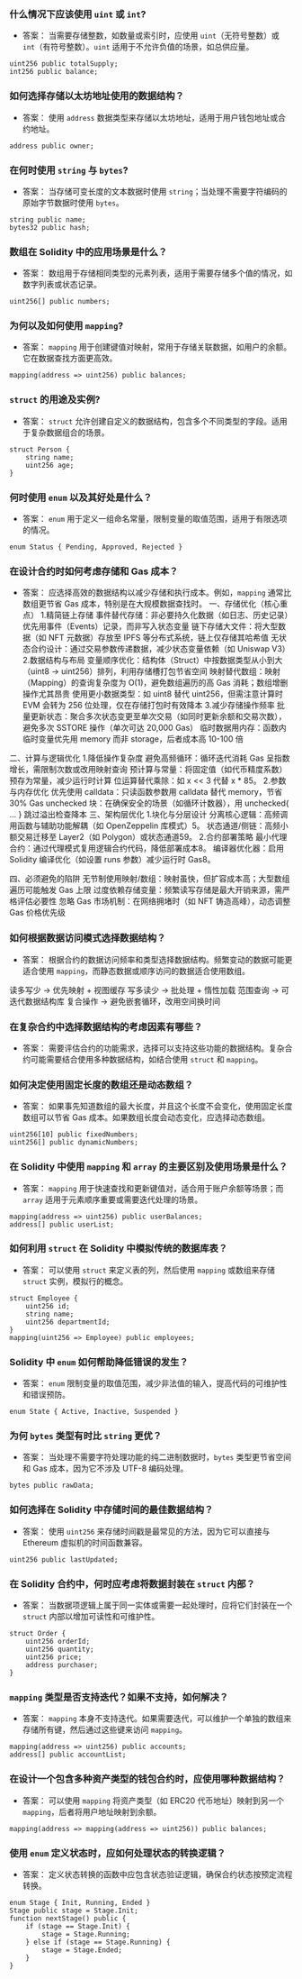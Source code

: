 ### 什么情况下应该使用 `uint` 或 `int`?

- 答案： 当需要存储整数，如数量或索引时，应使用 `uint`（无符号整数）或 `int`（有符号整数）。`uint` 适用于不允许负值的场景，如总供应量。

```
uint256 public totalSupply;
int256 public balance;
```

### 如何选择存储以太坊地址使用的数据结构？

- 答案： 使用 `address` 数据类型来存储以太坊地址，适用于用户钱包地址或合约地址。

```
address public owner;
```

### 在何时使用 `string` 与 `bytes`?

- 答案： 当存储可变长度的文本数据时使用 `string`；当处理不需要字符编码的原始字节数据时使用 `bytes`。

```
string public name;
bytes32 public hash;
```

### 数组在 Solidity 中的应用场景是什么？

- 答案： 数组用于存储相同类型的元素列表，适用于需要存储多个值的情况，如数字列表或状态记录。

```
uint256[] public numbers;
```

### 为何以及如何使用 `mapping`?

- 答案： `mapping` 用于创建键值对映射，常用于存储关联数据，如用户的余额。它在数据查找方面更高效。

```
mapping(address => uint256) public balances;
```

### `struct` 的用途及实例?

- 答案： `struct` 允许创建自定义的数据结构，包含多个不同类型的字段。适用于复杂数据组合的场景。

```
struct Person {
    string name;
    uint256 age;
}
```

### 何时使用 `enum` 以及其好处是什么？

- 答案： `enum` 用于定义一组命名常量，限制变量的取值范围，适用于有限选项的情况。

```
enum Status { Pending, Approved, Rejected }
```

### 在设计合约时如何考虑存储和 Gas 成本？

- 答案： 应选择高效的数据结构以减少存储和执行成本。例如，`mapping` 通常比数组更节省 Gas 成本，特别是在大规模数据查找时。
  一、存储优化（核心重点）
1.‌精简链上存储‌
‌事件替代存储‌：非必要持久化数据（如日志、历史记录）优先用事件（Events）记录，而非写入状态变量
‌链下存储大文件‌：将大型数据（如 NFT 元数据）存放至 IPFS 等分布式系统，链上仅存储其哈希值
‌无状态合约设计‌：通过交易参数传递数据，减少状态变量依赖（如 Uniswap V3）
2.‌数据结构与布局‌
‌变量顺序优化‌：结构体（Struct）中按数据类型从小到大（uint8 → uint256）排列，利用存储槽打包节省空间
‌映射替代数组‌：映射（Mapping）的查询复杂度为 O(1)，避免数组遍历的高 Gas 消耗；数组增删操作尤其昂贵
‌使用更小数据类型‌：如 uint8 替代 uint256，但需注意计算时 EVM 会转为 256 位处理，仅在存储打包时有效降本
3.‌减少存储操作频率‌
‌批量更新状态‌：聚合多次状态变更至单次交易（如同时更新余额和交易次数），避免多次 SSTORE 操作（单次可达 20,000 Gas）
‌临时数据用内存‌：函数内临时变量优先用 memory 而非 storage，后者成本高 10-100 倍

二、计算与逻辑优化
1.‌降低操作复杂度‌
‌避免高频循环‌：循环迭代消耗 Gas 呈指数增长，需限制次数或改用映射查询
‌预计算与常量‌：将固定值（如代币精度系数）预存为常量，减少运行时计算
‌位运算替代乘除‌：如 x << 3 代替 x * 85。
‌2.参数与内存优化‌
‌优先使用 calldata‌：只读函数参数用 calldata 替代 memory，节省 30% Gas
‌unchecked 块‌：在确保安全的场景（如循环计数器），用 unchecked{ ... } 跳过溢出检查降本
三、架构层优化
‌1.块化与分层设计‌
‌分离核心逻辑‌：高频调用函数与辅助功能解耦（如 OpenZeppelin 库模式）5。
‌状态通道/侧链‌：高频小额交易迁移至 Layer2（如 Polygon）或状态通道59。
2.‌合约部署策略‌
‌最小代理合约‌：通过代理模式复用逻辑合约代码，降低部署成本8。
‌编译器优化器‌：启用 Solidity 编译优化（如设置 runs 参数）减少运行时 Gas8。

四、必须避免的陷阱
‌无节制使用映射/数组‌：映射虽快，但扩容成本高；大型数组遍历可能触发 Gas 上限
‌过度依赖存储变量‌：频繁读写存储是最大开销来源，需严格评估必要性
‌忽略 Gas 市场机制‌：在网络拥堵时（如 NFT 铸造高峰），动态调整 Gas 价格优先级

### 如何根据数据访问模式选择数据结构？

- 答案： 根据合约的数据访问频率和类型选择数据结构。频繁变动的数据可能更适合使用 `mapping`，而静态数据或顺序访问的数据适合使用数组。
  
读多写少‌ → 优先映射 + 视图缓存
‌写多读少‌ → 批处理 + 惰性加载
‌范围查询‌ → 可迭代数据结构库
‌复合操作‌ → 避免嵌套循环，改用空间换时间


### 在复杂合约中选择数据结构的考虑因素有哪些？

- 答案： 需要评估合约的功能需求，选择可以支持这些功能的数据结构。复杂合约可能需要结合使用多种数据结构，如结合使用 `struct` 和 `mapping`。

### 如何决定使用固定长度的数组还是动态数组？

- 答案： 如果事先知道数组的最大长度，并且这个长度不会变化，使用固定长度数组可以节省 Gas 成本。如果数组长度会动态变化，应选择动态数组。

```
uint256[10] public fixedNumbers;
uint256[] public dynamicNumbers;
```

### 在 Solidity 中使用 `mapping` 和 `array` 的主要区别及使用场景是什么？

- 答案： `mapping` 用于快速查找和更新键值对，适合用于账户余额等场景；而 `array` 适用于元素顺序重要或需要迭代处理的场景。

```
mapping(address => uint256) public userBalances;
address[] public userList;
```

### 如何利用 `struct` 在 Solidity 中模拟传统的数据库表？

- 答案： 可以使用 `struct` 来定义表的列，然后使用 `mapping` 或数组来存储 `struct` 实例，模拟行的概念。

```
struct Employee {
    uint256 id;
    string name;
    uint256 departmentId;
}
mapping(uint256 => Employee) public employees;
```

### Solidity 中 `enum` 如何帮助降低错误的发生？

- 答案： `enum` 限制变量的取值范围，减少非法值的输入，提高代码的可维护性和错误预防。

```
enum State { Active, Inactive, Suspended }
```

### 为何 `bytes` 类型有时比 `string` 更优？

- 答案： 当处理不需要字符处理功能的纯二进制数据时，`bytes` 类型更节省空间和 Gas 成本，因为它不涉及 UTF-8 编码处理。

```
bytes public rawData;
```

### 如何选择在 Solidity 中存储时间的最佳数据结构？

- 答案： 使用 `uint256` 来存储时间戳是最常见的方法，因为它可以直接与 Ethereum 虚拟机的时间函数兼容。

```
uint256 public lastUpdated;
```

### 在 Solidity 合约中，何时应考虑将数据封装在 `struct` 内部？

- 答案： 当数据项逻辑上属于同一实体或需要一起处理时，应将它们封装在一个 `struct` 内部以增加可读性和可维护性。

```
struct Order {
    uint256 orderId;
    uint256 quantity;
    uint256 price;
    address purchaser;
}
```

### `mapping` 类型是否支持迭代？如果不支持，如何解决？

- 答案： `mapping` 本身不支持迭代。如果需要迭代，可以维护一个单独的数组来存储所有键，然后通过这些键来访问 `mapping`。

```
mapping(address => uint256) public accounts;
address[] public accountList;
```

### 在设计一个包含多种资产类型的钱包合约时，应使用哪种数据结构？

- 答案： 可以使用 `mapping` 将资产类型（如 ERC20 代币地址）映射到另一个 `mapping`，后者将用户地址映射到余额。

```
mapping(address => mapping(address => uint256)) public balances;
```

### 使用 `enum` 定义状态时，应如何处理状态的转换逻辑？

- 答案： 定义状态转换的函数中应包含状态验证逻辑，确保合约状态按预定流程转换。

```
enum Stage { Init, Running, Ended }
Stage public stage = Stage.Init;
function nextStage() public {
    if (stage == Stage.Init) {
        stage = Stage.Running;
    } else if (stage == Stage.Running) {
        stage = Stage.Ended;
    }
}
```
